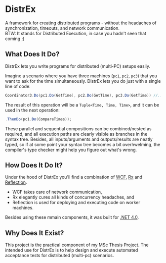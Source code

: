 # DistrEx

A framework for creating distributed programs - without the headaches of synchronization, timeouts, and network communication.<br/>
BTW: It stands for Distributed Execution, in case you hadn't seen that coming ;)


## What Does It Do?

DistrEx lets you write programs for distributed (multi-PC) setups easily.

Imagine a scenario where you have three machines (`pc1`, `pc2`, `pc3`) that you want to ask for the time simultaneously.
DistrEx lets you do just with a single line of code:

```c#
Coordinator3.Do(pc1.Do(GetTime), pc2.Do(GetTime), pc3.Do(GetTime)) //...
```

The result of this operation will be a `Tuple<Time, Time, Time>`, and it can be used in the next operation:

```c#
.ThenDo(pc1.Do(CompareTimes));
```

These parallel and sequential compositions can be combined/nested as required, and all execution paths are clearly visible as branches in the syntax tree.
Besides, all inputs/arguments and outputs/results are neatly typed, so if at some point your syntax tree becomes a bit overhwelming, the compiler's type checker might help you figure out what's wrong.


## How Does It Do It?

Under the hood of DistrEx you'll find a combination of [WCF][wcf], [Rx][rx] and [Reflection][reflection].

 * WCF takes care of network communication,
 * Rx elegantly cures all kinds of concurrency headaches, and
 * Reflection is used for deploying and executing code on worker machines.

Besides using these mmain components, it was built for [.NET 4.0][.net40].

## Why Does It Exist?

This project is the practical component of my MSc Thesis Project.
The intended use for DistrEx is to help design and execute automated acceptance tests for distributed (multi-pc) scenarios.

 [wcf]: http://msdn.microsoft.com/en-us/library/dd456779(v=vs.100).aspx
 [rx]: http://msdn.microsoft.com/en-us/data/gg577609.aspx
 [reflection]: http://msdn.microsoft.com/en-us/library/ms173183(v=vs.100).aspx
 [.net40]: http://www.microsoft.com/en-us/download/details.aspx?id=17851
